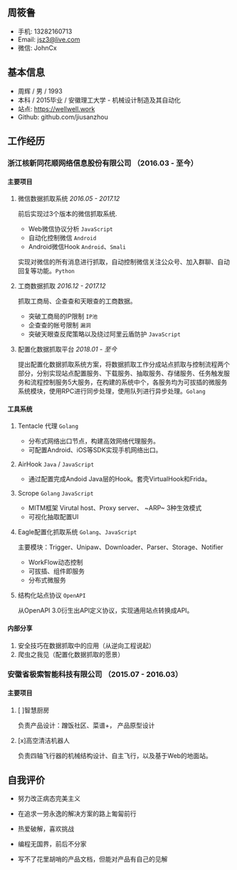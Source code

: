 ## 周筱鲁

- 手机: 13282160713
- Email: jsz3@live.com
- 微信: JohnCx

## 基本信息

- 周辉 / 男 / 1993
- 本科 / 2015毕业 / 安徽理工大学 - 机械设计制造及其自动化
- 站点: https://wellwell.work
- Github: github.com/jiusanzhou

## 工作经历

### 浙江核新同花顺网络信息股份有限公司 （2016.03 - 至今）

#### 主要项目

1. 微信数据抓取系统 *2016.05 - 2017.12*

	前后实现过3个版本的微信抓取系统.
	
	- Web微信协议分析 `JavaScript`
	- 自动化控制微信 `Android`
	- Android微信Hook `Android`、`Smali`

	实现对微信的所有消息进行抓取，自动控制微信关注公众号、加入群聊、自动回复等功能。`Python`

2. 工商数据抓取 *2016.12 - 2017.12*

	抓取工商局、企查查和天眼查的工商数据。
	
	- 突破工商局的IP限制 `IP池`
	- 企查查的帐号限制 `漏洞`
	- 突破天眼查反爬策略以及绕过阿里云盾防护 `JavaScript`

3. 配置化数据抓取平台 *2018.01 - 至今*

	提出配置化数据抓取系统方案，将数据抓取工作分成站点抓取与控制流程两个部分，分别实现站点配置服务、下载服务、抽取服务、存储服务、任务触发服务和流程控制服务5大服务，在构建的系统中个，各服务均为可拔插的微服务系统模块，使用RPC进行同步处理，使用队列进行异步处理。`Golang`

#### 工具系统

1. Tentacle 代理 `Golang`
	
	- 分布式网络出口节点，构建高效网络代理服务。
	- 可配置Android、iOS等SDK实现手机网络出口。
	
2. AirHook `Java` / `JavaScript`

	- 通过配置完成Andoid Java层的Hook。套壳VirtualHook和Frida。
	
3. Scrope `Golang` `JavaScript`

	- MITM框架 Virutal host、Proxy server、 ~ARP~ 3种生效模式
	- 可视化抽取配置UI

4. Eagle配置化抓取系统 `Golang`、`JavaScript`

	主要模块：Trigger、Unipaw、Downloader、Parser、Storage、Notifier
	
	- WorkFlow动态控制
	- 可拔插、组件即服务
	- 分布式微服务

5. 结构化站点协议 `OpenAPI`

	从OpenAPI 3.0衍生出API定义协议，实现通用站点转换成API。
	
	
#### 内部分享

1. 安全技巧在数据抓取中的应用（从逆向工程说起）
2. 爬虫之我见（配置化数据抓取的愿景）

### 安徽省极索智能科技有限公司 （2015.07 - 2016.03）

#### 主要项目

1. [ ]智慧厨房

	负责产品设计：蹭饭社区、菜谱+， 产品原型设计

2. [x]高空清洁机器人

	负责四轴飞行器的机械结构设计、自主飞行，以及基于Web的地面站。

## 自我评价

- 努力改正病态完美主义

- 在追求一劳永逸的解决方案的路上匍匐前行

- 热爱破解，喜欢挑战

- 编程无国界，前后不分家

- 写不了花里胡哨的产品文档，但能对产品有自己的见解